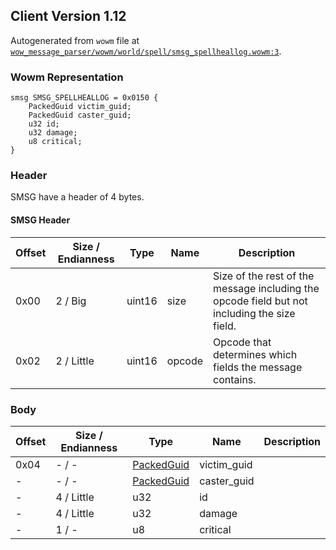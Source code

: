 ## Client Version 1.12

Autogenerated from `wowm` file at [`wow_message_parser/wowm/world/spell/smsg_spellheallog.wowm:3`](https://github.com/gtker/wow_messages/tree/main/wow_message_parser/wowm/world/spell/smsg_spellheallog.wowm#L3).

### Wowm Representation
```rust,ignore
smsg SMSG_SPELLHEALLOG = 0x0150 {
    PackedGuid victim_guid;
    PackedGuid caster_guid;
    u32 id;
    u32 damage;
    u8 critical;
}
```
### Header
SMSG have a header of 4 bytes.

#### SMSG Header
| Offset | Size / Endianness | Type   | Name   | Description |
| ------ | ----------------- | ------ | ------ | ----------- |
| 0x00   | 2 / Big           | uint16 | size   | Size of the rest of the message including the opcode field but not including the size field.|
| 0x02   | 2 / Little        | uint16 | opcode | Opcode that determines which fields the message contains.|
### Body
| Offset | Size / Endianness | Type | Name | Description |
| ------ | ----------------- | ---- | ---- | ----------- |
| 0x04 | - / - | [PackedGuid](../spec/packed-guid.md) | victim_guid |  |
| - | - / - | [PackedGuid](../spec/packed-guid.md) | caster_guid |  |
| - | 4 / Little | u32 | id |  |
| - | 4 / Little | u32 | damage |  |
| - | 1 / - | u8 | critical |  |
